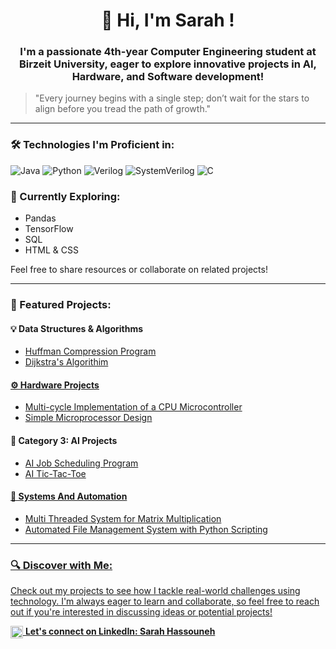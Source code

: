 <h1 align="center">👋 Hi, I'm Sarah !</h1>
<h3 align="center">I'm a passionate 4th-year Computer Engineering student at Birzeit University, eager to explore innovative projects in AI, Hardware, and Software development!</h3>

> "Every journey begins with a single step; don’t wait for the stars to align before you tread the path of growth."

---
<h3 align="left">🛠️ Technologies I'm Proficient in:</h3>
<p align="left">
  <img src="https://img.shields.io/badge/Java-ED8B00?style=for-the-badge&logo=java&logoColor=white" alt="Java" />
  <img src="https://img.shields.io/badge/Python-3670A0?style=for-the-badge&logo=python&logoColor=ffdd54" alt="Python" />
  <img src="https://img.shields.io/badge/Verilog-007ACC?style=for-the-badge" alt="Verilog" />
  <img src="https://img.shields.io/badge/SystemVerilog-007ACC?style=for-the-badge" alt="SystemVerilog" />
  <img src="https://img.shields.io/badge/C-00599C?style=for-the-badge&logo=c&logoColor=white" alt="C" />
</p>

<h3 align="left">🧠 Currently Exploring:</h3>
<ul>
  <li>Pandas</li>
  <li>TensorFlow</li>
  <li>SQL</li>
  <li>HTML & CSS</li>
</ul>
<p>Feel free to share resources or collaborate on related projects!</p>
 
 ---
<h3 align="left">🚀 Featured Projects:</h3>

<h4>💡 Data Structures & Algorithms</h4>
<ul>
    <li><a href="https://github.com/SarahYousefH/Huffman-Compression-Program">Huffman Compression Program</li>
    <li><a href="https://github.com/SarahYousefH/Dijkstra-s-Algorithm">Dijkstra's Algorithim</li>
</ul>

<h4>⚙️ Hardware Projects</h4>
<ul>
    <li><a href="https://github.com/SarahYousefH/Multi-cycle-Implementation-of-a-CPU-Microcontroller">Multi-cycle Implementation of a CPU Microcontroller</a></li>
    <li><a href="https://github.com/SarahYousefH/Simple-Microprocessor-Design">Simple Microprocessor Design </a> </li>
</ul>

<h4>🧠 Category 3: AI Projects</h4>
<ul>
    <li><a href="https://github.com/SarahYousefH/AI-Job-Scheduling-Program">AI Job Scheduling Program</li>
    <li><a href="https://github.com/SarahYousefH/AI-Tic-Tac-Toe"> AI Tic-Tac-Toe</li>
</ul>


<h4>🤖 Systems And Automation</h4>
<ul>
    <li><a href="https://github.com/SarahYousefH/Multi-threaded-System-for-Matrix-Multiplication">Multi Threaded System for Matrix Multiplication</li>
       <li><a href="https://github.com/SarahYousefH/Automated-File-Management-System-with-Python-Scripting
">Automated File Management System with Python Scripting</li>
</ul>


---

<h3 align="left">🔍 Discover with Me:</h3>
<p>Check out my projects to see how I tackle real-world challenges using technology. I'm always eager to learn and collaborate, so feel free to reach out if you're interested in discussing ideas or potential projects!</p>

<p>
  <img src="https://raw.githubusercontent.com/rahuldkjain/github-profile-readme-generator/master/src/images/icons/Social/linked-in-alt.svg" alt="LinkedIn" height="20" width="20" style="vertical-align: middle;" />
  <strong>Let's connect on LinkedIn: <a href="https://linkedin.com/in/sarah-hassouneh-508301290">Sarah Hassouneh</a></strong>
</p>


